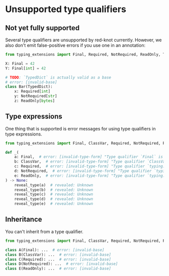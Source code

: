 # Unsupported type qualifiers

## Not yet fully supported

Several type qualifiers are unsupported by red-knot currently. However, we also don't emit
false-positive errors if you use one in an annotation:

```py
from typing_extensions import Final, Required, NotRequired, ReadOnly, TypedDict

X: Final = 42
Y: Final[int] = 42

# TODO: `TypedDict` is actually valid as a base
# error: [invalid-base]
class Bar(TypedDict):
    x: Required[int]
    y: NotRequired[str]
    z: ReadOnly[bytes]
```

## Type expressions

One thing that is supported is error messages for using type qualifiers in type expressions.

```py
from typing_extensions import Final, ClassVar, Required, NotRequired, ReadOnly

def _(
    a: Final,  # error: [invalid-type-form] "Type qualifier `Final` is not allowed in type expressions (only in annotation expressions)"
    b: ClassVar,  # error: [invalid-type-form] "Type qualifier `ClassVar` is not allowed in type expressions (only in annotation expressions)"
    c: Required,  # error: [invalid-type-form] "Type qualifier `typing.Required` is not allowed in type expressions (only in annotation expressions, and only with exactly one argument)"
    d: NotRequired,  # error: [invalid-type-form] "Type qualifier `typing.NotRequired` is not allowed in type expressions (only in annotation expressions, and only with exactly one argument)"
    e: ReadOnly,  # error: [invalid-type-form] "Type qualifier `typing.ReadOnly` is not allowed in type expressions (only in annotation expressions, and only with exactly one argument)"
) -> None:
    reveal_type(a)  # revealed: Unknown
    reveal_type(b)  # revealed: Unknown
    reveal_type(c)  # revealed: Unknown
    reveal_type(d)  # revealed: Unknown
    reveal_type(e)  # revealed: Unknown
```

## Inheritance

You can't inherit from a type qualifier.

```py
from typing_extensions import Final, ClassVar, Required, NotRequired, ReadOnly

class A(Final): ...  # error: [invalid-base]
class B(ClassVar): ...  # error: [invalid-base]
class C(Required): ...  # error: [invalid-base]
class D(NotRequired): ...  # error: [invalid-base]
class E(ReadOnly): ...  # error: [invalid-base]
```

